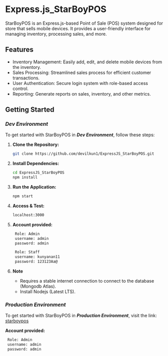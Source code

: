 # Express.js_StarBoyPOS

StarBoyPOS is an Express.js-based Point of Sale (POS) system designed for store that sells mobile devices. It provides a user-friendly interface for managing inventory, processing sales, and more.

## Features

- Inventory Management: Easily add, edit, and delete mobile devices from the inventory.
- Sales Processing: Streamlined sales process for efficient customer transactions.
- User Authentication: Secure login system with role-based access control.
- Reporting: Generate reports on sales, inventory, and other metrics.

## Getting Started 
### *Dev Environment*

To get started with StarBoyPOS in **_Dev Environment_**, follow these steps:

1. **Clone the Repository:**

   ```bash
   git clone https://github.com/devilkun1/ExpressJS_StarBoyPOS.git

2. **Install Dependencies:**

   ```bash
   cd ExpressJS_StarBoyPOS
   npm install

3. **Run the Application:**

   ```bash
   npm start

4. **Access & Test:**

   ```bash
   localhost:3000

5. **Account provided:**

   ```bash
    Role: Admin
    username: admin
    password: admin
   
    Role: Staff
    username: kunyanan11
    password: 123123Aa@
   
6. **Note**
    - Requires a stable internet connection to connect to the database (Mongodb Atlas).
    - Install Nodejs (Latest LTS).
  
### *Production Environment*

To get started with StarBoyPOS in **_Production Environment_**, visit the link: [starboypos](https://expressjsstarboypos-production.up.railway.app)

   **Account provided:**
   ```bash
    Role: Admin
    username: admin
    password: admin

